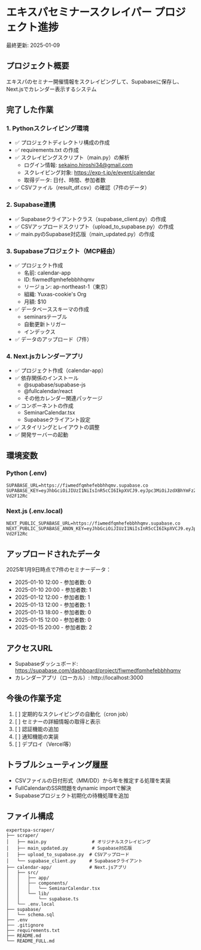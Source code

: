 # エキスパセミナースクレイパー プロジェクト進捗

最終更新: 2025-01-09

## プロジェクト概要
エキスパのセミナー開催情報をスクレイピングして、Supabaseに保存し、Next.jsでカレンダー表示するシステム

## 完了した作業

### 1. Pythonスクレイピング環境
- ✅ プロジェクトディレクトリ構成の作成
- ✅ requirements.txt の作成
- ✅ スクレイピングスクリプト（main.py）の解析
  - ログイン情報: sekaino.hiroshi34@gmail.com
  - スクレイピング対象: https://exp-t.jp/e/event/calendar
  - 取得データ: 日付、時間、参加者数
- ✅ CSVファイル（result_df.csv）の確認（7件のデータ）

### 2. Supabase連携
- ✅ Supabaseクライアントクラス（supabase_client.py）の作成
- ✅ CSVアップロードスクリプト（upload_to_supabase.py）の作成
- ✅ main.pyのSupabase対応版（main_updated.py）の作成

### 3. Supabaseプロジェクト（MCP経由）
- ✅ プロジェクト作成
  - 名前: calendar-app
  - ID: fiwmedfqmhefebbhhqmv
  - リージョン: ap-northeast-1（東京）
  - 組織: Yuxas-cookie's Org
  - 月額: $10
- ✅ データベーススキーマの作成
  - seminarsテーブル
  - 自動更新トリガー
  - インデックス
- ✅ データのアップロード（7件）

### 4. Next.jsカレンダーアプリ
- ✅ プロジェクト作成（calendar-app）
- ✅ 依存関係のインストール
  - @supabase/supabase-js
  - @fullcalendar/react
  - その他カレンダー関連パッケージ
- ✅ コンポーネントの作成
  - SeminarCalendar.tsx
  - Supabaseクライアント設定
- ✅ スタイリングとレイアウトの調整
- ✅ 開発サーバーの起動

## 環境変数

### Python (.env)
```
SUPABASE_URL=https://fiwmedfqmhefebbhhqmv.supabase.co
SUPABASE_KEY=eyJhbGciOiJIUzI1NiIsInR5cCI6IkpXVCJ9.eyJpc3MiOiJzdXBhYmFzZSIsInJlZiI6ImZpd21lZGZxbWhlZmViYmhocW12Iiwicm9sZSI6ImFub24iLCJpYXQiOjE3NTIwMzU1ODQsImV4cCI6MjA2NzYxMTU4NH0.qoGCslHYIemQz8oC2NCRcp9UiouLsrbA_h-Vd2F12Rc
```

### Next.js (.env.local)
```
NEXT_PUBLIC_SUPABASE_URL=https://fiwmedfqmhefebbhhqmv.supabase.co
NEXT_PUBLIC_SUPABASE_ANON_KEY=eyJhbGciOiJIUzI1NiIsInR5cCI6IkpXVCJ9.eyJpc3MiOiJzdXBhYmFzZSIsInJlZiI6ImZpd21lZGZxbWhlZmViYmhocW12Iiwicm9sZSI6ImFub24iLCJpYXQiOjE3NTIwMzU1ODQsImV4cCI6MjA2NzYxMTU4NH0.qoGCslHYIemQz8oC2NCRcp9UiouLsrbA_h-Vd2F12Rc
```

## アップロードされたデータ
2025年1月9日時点で7件のセミナーデータ：
- 2025-01-10 12:00 - 参加者数: 0
- 2025-01-10 20:00 - 参加者数: 1
- 2025-01-12 12:00 - 参加者数: 1
- 2025-01-13 12:00 - 参加者数: 1
- 2025-01-13 18:00 - 参加者数: 0
- 2025-01-15 12:00 - 参加者数: 0
- 2025-01-15 20:00 - 参加者数: 2

## アクセスURL
- Supabaseダッシュボード: https://supabase.com/dashboard/project/fiwmedfqmhefebbhhqmv
- カレンダーアプリ（ローカル）: http://localhost:3000

## 今後の作業予定
1. [ ] 定期的なスクレイピングの自動化（cron job）
2. [ ] セミナーの詳細情報の取得と表示
3. [ ] 認証機能の追加
4. [ ] 通知機能の実装
5. [ ] デプロイ（Vercel等）

## トラブルシューティング履歴
- CSVファイルの日付形式（MM/DD）から年を推定する処理を実装
- FullCalendarのSSR問題をdynamic importで解決
- Supabaseプロジェクト初期化の待機処理を追加

## ファイル構成
```
expertspa-scraper/
├── scraper/
│   ├── main.py                 # オリジナルスクレイピング
│   ├── main_updated.py         # Supabase対応版
│   ├── upload_to_supabase.py  # CSVアップロード
│   └── supabase_client.py     # Supabaseクライアント
├── calendar-app/              # Next.jsアプリ
│   ├── src/
│   │   ├── app/
│   │   ├── components/
│   │   │   └── SeminarCalendar.tsx
│   │   └── lib/
│   │       └── supabase.ts
│   └── .env.local
├── supabase/
│   └── schema.sql
├── .env
├── .gitignore
├── requirements.txt
├── README.md
└── README_FULL.md
```